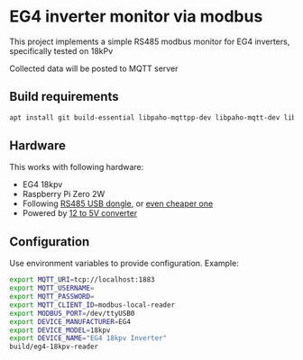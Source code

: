 # EG4 inverter monitor via modbus

This project implements a simple RS485 modbus monitor for EG4 inverters,
specifically tested on 18kPv

Collected data will be posted to MQTT server

## Build requirements

```bash
apt install git build-essential libpaho-mqttpp-dev libpaho-mqtt-dev libjsoncpp-dev libmodbus-dev nodejs yq
```

## Hardware

This works with following hardware:

- EG4 18kpv
- Raspberry Pi Zero 2W
- Following [RS485 USB dongle](https://www.amazon.com/dp/B081MB6PN2), or [even cheaper one](https://www.amazon.com/dp/B00NKAJGZM)
- Powered by [12 to 5V converter](https://www.amazon.com/dp/B09TFLZMC2)

## Configuration

Use environment variables to provide configuration. Example:

```bash
export MQTT_URI=tcp://localhost:1883
export MQTT_USERNAME=
export MQTT_PASSWORD=
export MQTT_CLIENT_ID=modbus-local-reader
export MODBUS_PORT=/dev/ttyUSB0
export DEVICE_MANUFACTURER=EG4
export DEVICE_MODEL=18kpv
export DEVICE_NAME="EG4 18kpv Inverter"
build/eg4-18kpv-reader
```
